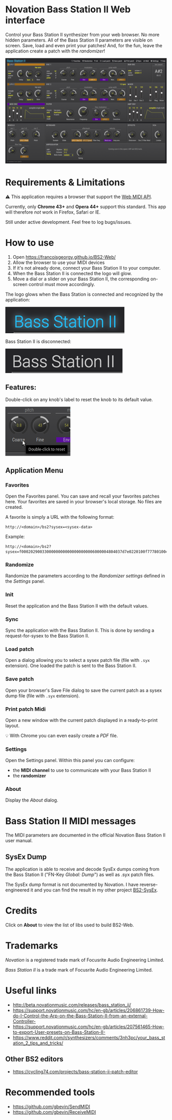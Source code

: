 # Novation Bass Station II Web interface

Control your Bass Station II synthesizer from your web browser. 
No more hidden parameters. All of the Bass Station II parameters are visible on screen.
Save, load and even print your patches!
And, for the fun, leave the application create a patch with the _randomizer_!

![screenshot](/images/BS2-Web_v2.0.0.png "screenshot of current version running in Chrome")


# Requirements &amp; Limitations

:warning: This application requires a browser that support the [Web MIDI API](http://webaudio.github.io/web-midi-api/).

Currently, only **Chrome 43+** and **Opera 44+** support this standard. This app will therefore _not_ work in Firefox, Safari or IE. 

Still under active development. Feel free to log bugs/issues.


# How to use

1. Open https://francoisgeorgy.github.io/BS2-Web/
2. Allow the browser to use your MIDI devices
3. If it's not already done, connect your Bass Station II to your computer.
4. When the Bass Station II is connected the logo will glow. 
5. Move a dial or a slider on your Bass Station II, the corresponding on-screen control must move accordingly.

The logo glows when the Bass Station is connected and recognized by the application:

![connected](/images/BS2-Web-connected.png "Bass Station II connected")

Bass Station II is disconnected:

![disconnected](/images/BS2-Web-disconnected.png "Bass Station II disconnected")

## Features:

Double-click on any knob's label to reset the knob to its default value.

![reset](/images/BS2-Web-double-click-to-reset.png "Double-click the label to reset the value")

## Application Menu

### Favorites

Open the Favorites panel. You can save and recall your favorites patches here. Your favorites are saved in your
browser's local storage. No files are created. 

A favorite is simply a URL with the following format:

    http://<domain>/bs2?sysex=<sysex-data>

Example:

    http://<domain>/bs2?sysex=f00020290033000000000000000000006000004804037d7e0220100f777801004340200000ff7c00000000000f78000008200000077800004000000f700000000000126000000000001a4000202004001f190f6923797c7e3f1f5f6f70017c7e403f4f6770017c7e401f4000000000000000000000000000000000000000000000000000000000000000000000000000000000000000000000f7

### Randomize

Randomize the parameters according to the _Randomizer settings_ defined in the _Settings_ panel.

### Init

Reset the application and the Bass Station II with the default values.

### Sync

Sync the application with the Bass Station II. This is done by sending a request-for-sysex to the Bass Station II.

### Load patch

Open a dialog allowing you to select a sysex patch file (file with `.syx` extension). One loaded the patch is sent to the Bass Station II.

### Save patch

Open your browser's Save File dialog to save the current patch as a sysex dump file (file with `.syx` extension). 

### Print patch Midi

Open a new window with the current patch displayed in a ready-to-print layout. 

:bulb: With Chrome you can even easily create a _PDF_ file. 

### Settings

Open the Settings panel. Within this panel you can configure:
- the **MIDI channel** to use to communicate with your Bass Station II 
- the **randomizer**

### About

Display the _About_ dialog.

# Bass Station II MIDI messages

The MIDI parameters are documented in the official Novation Bass Station II user manual. 

## SysEx Dump

The application is able to receive and decode SysEx dumps coming from the Bass Station II ("FN-Key _Global: Dump_") as well as .syx patch files.

The SysEx dump format is not documented by Novation. I have reverse-engineered it and you can find the result
 in my other project [BS2-SysEx](https://github.com/francoisgeorgy/BS2-SysEx).


# Credits

Click on __About__ to view the list of libs used to build BS2-Web.  


# Trademarks

_Novation_ is a registered trade mark of Focusrite Audio Engineering Limited.

_Bass Station II_ is a trade mark of Focusrite Audio Engineering Limited.


# Useful links

- http://beta.novationmusic.com/releases/bass_station_ii/
- https://support.novationmusic.com/hc/en-gb/articles/206861739-How-do-I-Control-the-Arp-on-the-Bass-Station-II-from-an-external-Controller-
- https://support.novationmusic.com/hc/en-gb/articles/207561465-How-to-export-User-presets-on-Bass-Station-II-
- https://www.reddit.com/r/synthesizers/comments/3nh3pc/your_bass_station_2_tips_and_tricks/

## Other BS2 editors

- https://cycling74.com/projects/bass-station-ii-patch-editor


# Recommended tools

- https://github.com/gbevin/SendMIDI
- https://github.com/gbevin/ReceiveMIDI
